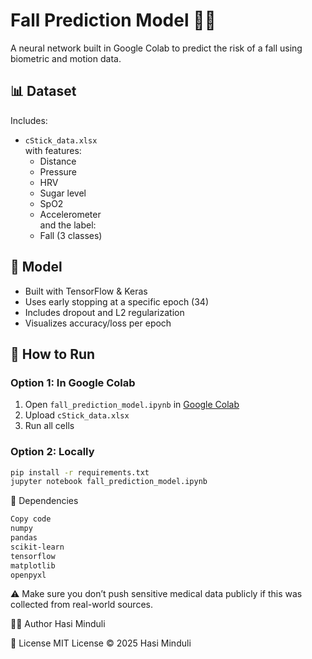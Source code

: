 # Fall Prediction Model 🧠🚨

A neural network built in Google Colab to predict the risk of a fall using biometric and motion data.

## 📊 Dataset

Includes:
- `cStick_data.xlsx`  
  with features:
  - Distance
  - Pressure
  - HRV
  - Sugar level
  - SpO2
  - Accelerometer  
  and the label:
  - Fall (3 classes)

## 🧠 Model

- Built with TensorFlow & Keras
- Uses early stopping at a specific epoch (34)
- Includes dropout and L2 regularization
- Visualizes accuracy/loss per epoch

## 🚀 How to Run

### Option 1: In Google Colab
1. Open `fall_prediction_model.ipynb` in [Google Colab](https://colab.research.google.com/)
2. Upload `cStick_data.xlsx`
3. Run all cells

### Option 2: Locally

```bash
pip install -r requirements.txt
jupyter notebook fall_prediction_model.ipynb
```
🧪 Dependencies
```bash
Copy code
numpy
pandas
scikit-learn
tensorflow
matplotlib
openpyxl
```
⚠️ Make sure you don’t push sensitive medical data publicly if this was collected from real-world sources.

🧑‍💻 Author
Hasi Minduli

🪪 License
MIT License © 2025 Hasi Minduli
